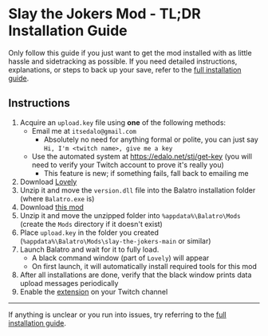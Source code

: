 # Slay the Jokers Mod - TL;DR Installation Guide

Only follow this guide if you just want to get the mod installed with as little hassle and sidetracking as possible.
If you need detailed instructions, explanations, or steps to back up your save, refer to the [full installation guide](../INSTALL.md).

## Instructions

1. Acquire an `upload.key` file using **one** of the following methods:
    - Email me at `itsedalo@gmail.com`
        - Absolutely no need for anything formal or polite, you can just say `Hi, I'm <twitch name>, give me a key`
    - Use the automated system at https://edalo.net/stj/get-key (you will need to verify your Twitch account to prove it's really you)
        - This feature is new; if something fails, fall back to emailing me
4. Download [Lovely](https://www.github.com/ethangreen-dev/lovely-injector/releases/tag/v0.7.1) 
5. Unzip it and move the `version.dll` file into the Balatro installation folder (where `Balatro.exe` is)
6. Download [this mod](https://github.com/its-edalo/slay-the-jokers/archive/main.zip)
7. Unzip it and move the unzipped folder into `%appdata%\Balatro\Mods` (create the `Mods` directory if it doesn't exist)
8. Place `upload.key` in the folder you created (`%appdata%\Balatro\Mods\slay-the-jokers-main` or similar)
9. Launch Balatro and wait for it to fully load.  
    - A black command window (part of `Lovely`) will appear
    - On first launch, it will automatically install required tools for this mod
10. After all installations are done, verify that the black window prints data upload messages periodically
11. Enable the [extension](https://dashboard.twitch.tv/extensions/iaofk5k6d87u31z9uy2joje2fwn347) on your Twitch channel

---

If anything is unclear or you run into issues, try referring to the [full installation guide](../INSTALL.md). 
